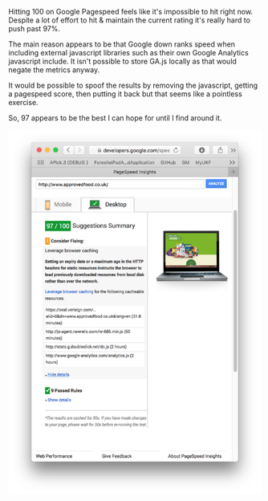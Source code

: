 
Hitting 100 on Google Pagespeed feels like it's impossible to hit right now. Despite a lot of effort to hit & maintain the current rating it's really hard to push past 97%.

The main reason appears to be that Google down ranks speed when including external javascript libraries such as their own Google Analytics javascript include. It isn't possible to store GA.js locally as that would negate the metrics anyway.

It would be possible to spoof the results by removing the javascript, getting a pagespeed score, then putting it back but that seems like a pointless exercise.

So, 97 appears to be the best I can hope for until I find around it.

<!-- more -->

![September 2015](/assets/img/pagespeed-201509.png "September 2015")
